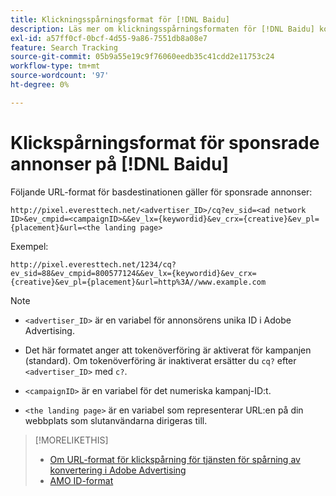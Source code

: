 ```yaml
---
title: Klickningsspårningsformat för [!DNL Baidu]
description: Läs mer om klickningsspårningsformaten för [!DNL Baidu] konton.
exl-id: a57ff0cf-0bcf-4d55-9a86-7551db8a08e7
feature: Search Tracking
source-git-commit: 05b9a55e19c9f76060eedb35c41cdd2e11753c24
workflow-type: tm+mt
source-wordcount: '97'
ht-degree: 0%

---
```


# Klickspårningsformat för sponsrade annonser på [!DNL Baidu]

Följande URL-format för basdestinationen gäller för sponsrade annonser:

`http://pixel.everesttech.net/<advertiser_ID>/cq?ev_sid=<ad network ID>&ev_cmpid=<campaignID>&&ev_lx={keywordid}&ev_crx={creative}&ev_pl={placement}&url=<the landing page>`

Exempel:

`http://pixel.everesttech.net/1234/cq?ev_sid=88&ev_cmpid=800577124&&ev_lx={keywordid}&ev_crx={creative}&ev_pl={placement}&url=http%3A//www.example.com`

>[!NOTE]
>
>* `<advertiser_ID>` är en variabel för annonsörens unika ID i Adobe Advertising.
>
>* Det här formatet anger att tokenöverföring är aktiverat för kampanjen (standard). Om tokenöverföring är inaktiverat ersätter du `cq?` efter `<advertiser_ID>` med `c?`.
>
>* `<campaignID>` är en variabel för det numeriska kampanj-ID:t.
>
>* `<the landing page>` är en variabel som representerar URL:en på din webbplats som slutanvändarna dirigeras till.

>[!MORELIKETHIS]
>
>* [Om URL-format för klickspårning för tjänsten för spårning av konvertering i Adobe Advertising](formats-click-tracking-about.md)
>* [AMO ID-format](/help/integrations/analytics/ids.md#amo-id-formats)
